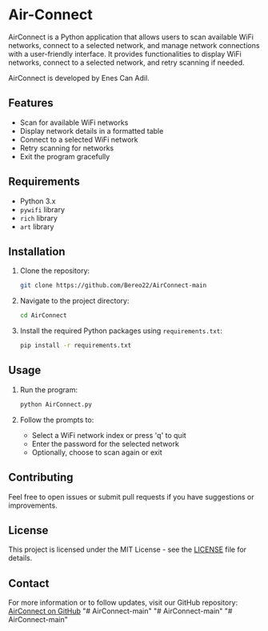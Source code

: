 # Air-Connect

AirConnect is a Python application that allows users to scan available WiFi networks, connect to a selected network, and manage network connections with a user-friendly interface. It provides functionalities to display WiFi networks, connect to a selected network, and retry scanning if needed.

AirConnect is developed by Enes Can Adil.

## Features

- Scan for available WiFi networks
- Display network details in a formatted table
- Connect to a selected WiFi network
- Retry scanning for networks
- Exit the program gracefully

## Requirements

- Python 3.x
- `pywifi` library
- `rich` library
- `art` library

## Installation

1. Clone the repository:
    ```bash
    git clone https://github.com/Bereo22/AirConnect-main
    ```

2. Navigate to the project directory:
    ```bash
    cd AirConnect
    ```

3. Install the required Python packages using `requirements.txt`:
    ```bash
    pip install -r requirements.txt
    ```

## Usage

1. Run the program:
    ```bash
    python AirConnect.py
    ```

2. Follow the prompts to:
    - Select a WiFi network index or press 'q' to quit
    - Enter the password for the selected network
    - Optionally, choose to scan again or exit

## Contributing

Feel free to open issues or submit pull requests if you have suggestions or improvements.

## License

This project is licensed under the MIT License - see the [LICENSE](LICENSE) file for details.

## Contact

For more information or to follow updates, visit our GitHub repository: [AirConnect on GitHub](https://github.com/c4nng/AirConnect)
"# AirConnect-main" 
"# AirConnect-main" 
"# AirConnect-main" 
